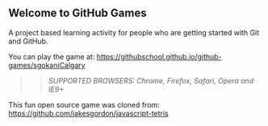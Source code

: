 ## Welcome to GitHub Games

A project based learning activity for people who are getting started with Git and GitHub.

You can play the game at: https://githubschool.github.io/github-games/sgokaniCalgary

>> _*SUPPORTED BROWSERS*: Chrome, Firefox, Safari, Opera and IE9+_

This fun open source game was cloned from: https://github.com/jakesgordon/javascript-tetris
